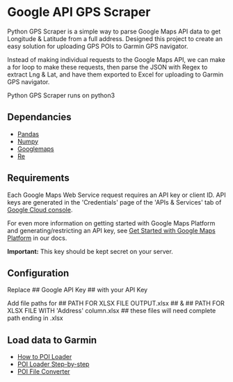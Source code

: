 # Google API GPS Scraper

Python GPS Scraper is a simple way to parse Google Maps API data to get Longitude & Latitude from a full address. Designed this project to create an easy solution for uploading GPS POIs to Garmin GPS navigator.  

Instead of making individual requests to the Google Maps API, we can make a for loop to make these requests, then parse the JSON  with Regex to extract Lng & Lat, and have them exported to Excel for uploading to Garmin GPS navigator. 

Python GPS Scraper runs on python3

## Dependancies
* [Pandas](https://pandas.pydata.org/)
* [Numpy](https://numpy.org/doc/stable/)
* [Googlemaps](https://github.com/googlemaps/google-maps-services-python) 
* [Re](https://docs.python.org/3/library/re.html)  

## Requirements
Each Google Maps Web Service request requires an API key or client ID. API keys
are generated in the 'Credentials' page of the 'APIs & Services' tab of [Google Cloud console](https://console.cloud.google.com/apis/credentials).

For even more information on getting started with Google Maps Platform and generating/restricting an API key, see [Get Started with Google Maps Platform](https://developers.google.com/maps/gmp-get-started) in our docs.

**Important:** This key should be kept secret on your server.

## Configuration
Replace ## Google API Key ## with your API Key

Add file paths for ## PATH FOR XLSX FILE OUTPUT.xlsx ## & ## PATH FOR XLSX FILE WITH 'Address' column.xlsx ## these files will need complete path ending in .xlsx

## Load data to Garmin
* [How to POI Loader](https://github.com/googlemaps/google-maps-services-python)
* [POI Loader Step-by-step](http://www.go2poi.com/guide/garmin.php)
* [POI File Converter](https://www.gps-data-team.com/convert.php)
